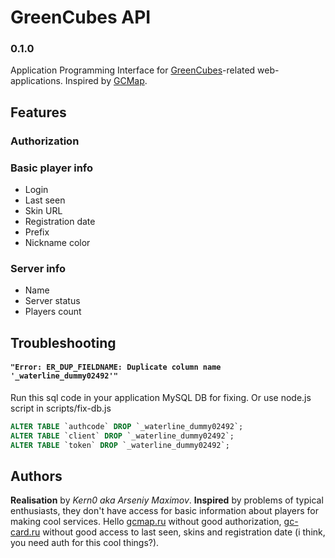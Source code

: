 # GreenCubes API
### 0.1.0

Application Programming Interface for [GreenCubes](http://greencubes.org)-related web-applications. Inspired by [GCMap](http://gcmap.ru).

## Features

### Authorization
### Basic player info
* Login
* Last seen
* Skin URL
* Registration date
* Prefix
* Nickname color

### Server info
* Name
* Server status
* Players count

## Troubleshooting
#### ```"Error: ER_DUP_FIELDNAME: Duplicate column name '_waterline_dummy02492'"```
Run this sql code in your application MySQL DB for fixing. Or use node.js script in scripts/fix-db.js
```SQL
ALTER TABLE `authcode` DROP `_waterline_dummy02492`;
ALTER TABLE `client` DROP `_waterline_dummy02492`;
ALTER TABLE `token` DROP `_waterline_dummy02492`;
```

## Authors
**Realisation** by *Kern0 aka Arseniy Maximov*.
**Inspired** by problems of typical enthusiasts, they don't have access for basic information about players for making cool services. Hello  [gcmap.ru](http://gcmap.ru) without good authorization, [gc-card.ru](http://gc-card.ru) without good access to last seen, skins and registration date (i think, you need auth for this cool things?).
